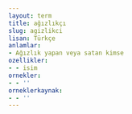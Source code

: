 ```yaml
---
layout: term
title: ağızlıkçı
slug: agizlikci
lisan: Türkçe
anlamlar:
- Ağızlık yapan veya satan kimse
ozellikler:
- - isim
ornekler:
- - ''
orneklerkaynak:
- - ''
---
```


